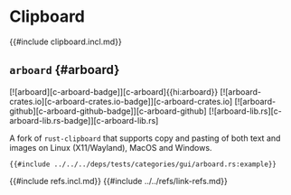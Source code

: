 # Clipboard

{{#include clipboard.incl.md}}

## `arboard` {#arboard}

[![arboard][c-arboard-badge]][c-arboard]{{hi:arboard}}
[![arboard-crates.io][c-arboard-crates.io-badge]][c-arboard-crates.io]
[![arboard-github][c-arboard-github-badge]][c-arboard-github]
[![arboard-lib.rs][c-arboard-lib.rs-badge]][c-arboard-lib.rs]

A fork of `rust-clipboard` that supports copy and pasting of both text and images on Linux (X11/Wayland), MacOS and Windows.

```rust,editable
{{#include ../../../deps/tests/categories/gui/arboard.rs:example}}
```

{{#include refs.incl.md}}
{{#include ../../refs/link-refs.md}}

<div class="hidden">
</div>
